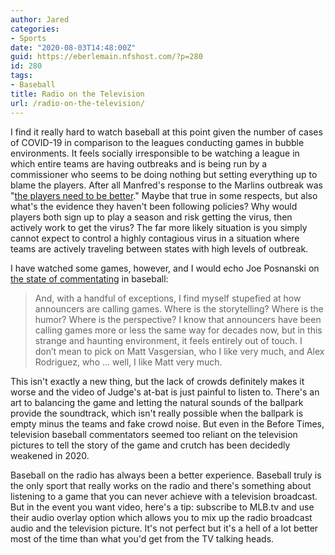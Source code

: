 ```yaml
---
author: Jared
categories:
- Sports
date: "2020-08-03T14:48:00Z"
guid: https://eberlemain.nfshost.com/?p=280
id: 280
tags:
- Baseball
title: Radio on the Television
url: /radio-on-the-television/
---
```

<!-- wp:paragraph -->
<p>I find it really hard to watch baseball at this point given the number of cases of COVID-19 in comparison to the leagues conducting games in bubble environments. It feels socially irresponsible to be watching a league in which entire teams are having outbreaks and is being run by a commissioner who seems to be doing nothing but setting everything up to blame the players. After all Manfred's response to the Marlins outbreak was "<a href="https://www.espn.com/mlb/story/_/id/29578360/mlb-commissioner-rob-manfred-says-playing-players-need-better">the players need to be better</a>." Maybe that true in some respects, but also what's the evidence they haven't been following policies? Why would players both sign up to play a season and risk getting the virus, then actively work to get the virus? The far more likely situation is you simply cannot expect to control a highly contagious virus in a situation where teams are actively traveling between states with high levels of outbreak.</p>
<!-- /wp:paragraph -->

<!-- wp:paragraph -->
<p>I have watched some games, however, and I would echo Joe Posnanski on <a href="https://joeposnanski.substack.com/p/judge-and-jury">the state of commentating</a> in baseball:</p>
<!-- /wp:paragraph -->

<!-- wp:quote -->
<blockquote class="wp-block-quote"><p>And, with a handful of exceptions, I find myself stupefied at how announcers are calling games. Where is the storytelling? Where is the humor? Where is the perspective? I know that announcers have been calling games more or less the same way for decades now, but in this strange and haunting environment, it feels entirely out of touch. I don’t mean to pick on Matt Vasgersian, who I like very much, and Alex Rodriguez, who … well, I like Matt very much.</p></blockquote>
<!-- /wp:quote -->

<!-- wp:paragraph -->
<p>This isn't exactly a new thing, but the lack of crowds definitely makes it worse and the video of Judge's at-bat is just painful to listen to. There's an art to balancing the game and letting the natural sounds of the ballpark provide the soundtrack, which isn't really possible when the ballpark is empty minus the teams and fake crowd noise. But even in the Before Times, television baseball commentators seemed too reliant on the television pictures to tell the story of the game and crutch has been decidedly weakened in 2020.</p>
<!-- /wp:paragraph -->

<!-- wp:paragraph -->
<p>Baseball on the radio has always been a better experience. Baseball truly is the only sport that really works on the radio and there's something about listening to a game that you can never achieve with a television broadcast. But in the event you want video, here's a tip: subscribe to MLB.tv and use their audio overlay option which allows you to mix up the radio broadcast audio and the television picture. It's not perfect but it's a hell of a lot better most of the time than what you'd get from the TV talking heads.</p>
<!-- /wp:paragraph -->